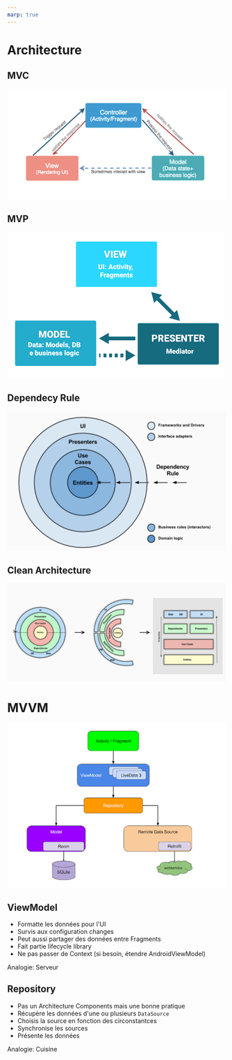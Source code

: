 ```yaml
---
marp: true
---
```

<!-- headingDivider: 2 -->
<!-- class: invert -->

# Architecture

## MVC

![bg right:70% 95%](assets/mvc.png)

## MVP

![bg right:70% 95%](assets/mvp.png)

## Dependecy Rule

![bg right:70% 95%](assets/dependency.png)

## Clean Architecture

![bg right:70% 95%](assets/clean_arch.png)

# MVVM

![bg right:70%](assets/google_arch.png)

## ViewModel

- Formatte les données pour l'UI
- Survis aux configuration changes
- Peut aussi partager des données entre Fragments
- Fait partie lifecycle library
- Ne pas passer de Context (si besoin, étendre AndroidViewModel)

Analogie: Serveur

## Repository

- Pas un Architecture Components mais une bonne pratique
- Récupère les données d'une ou plusieurs `DataSource`
- Choisis la source en fonction des circonstantces
- Synchronise les sources
- Présente les données

Analogie: Cuisine
